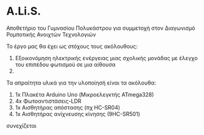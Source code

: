 # A.Li.S.
Αποθετήριο του Γυμνασίου Πολυκάστρου για συμμετοχή στον Διαγωνισμό Ρομποτικής Ανοιχτών Τεχνολογιών

Το έργο μας θα έχει ως στόχους τους ακόλουθους:
1) Εξοικονόμηση ηλεκτρικής ενέργειας μιας σχολικής μονάδας με έλεγχο του επιπέδου φωτισμού σε μια αίθουσα
2) 

Τα απραίτητα υλικά για την υλοποίησή είναι τα ακόλουθα:
1) 1x Πλακέτα Arduino Uno (Μικροελεγκτής ATmega328)
2) 4x Φωτοαντιστάσεις-LDR  
3) 1x Αισθητήρας απόστασης (πχ HC-SR04)
4) 1x Αισθητήρας ανίχνευσης κίνησης (9HC-SR501)

συνεχίζεται
